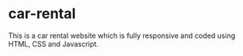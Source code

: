 # car-rental
This is a car rental website which is fully responsive and coded using HTML, CSS and Javascript.

